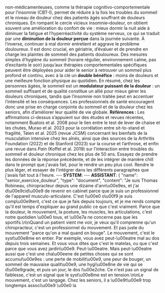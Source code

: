 non-médicamenteuses, comme la thérapie cognitivo-comportementale pour l’insomnie (CBT-I), permet de réduire à la fois les troubles du sommeil et le niveau de douleur chez des patients âgés souffrant de douleurs chroniques. En rompant le cercle vicieux insomnie–douleur, on obtient souvent une amélioration du confort de vie : mieux dormir la nuit aide à diminuer la fatigue et l’hyperréactivité du système nerveux, ce qui se traduit par une **diminution de la douleur perçue** dans la journée suivante. À l’inverse, continuer à mal dormir entretient et aggrave le problème douloureux. Il est donc crucial, en gériatrie, d’évaluer et de prendre en charge les plaintes de sommeil des patients douloureux. Des mesures simples d’hygiène du sommeil (horaire régulier, environnement calme, pas d’excitants le soir) jusqu’aux thérapies comportementales spécifiques peuvent être déployées pour aider le senior à retrouver un sommeil plus profond et continu, avec à la clé un **double bénéfice** : moins de douleurs et une meilleure fonction physique au quotidien. En résumé, chez les personnes âgées, le sommeil est un **modulateur puissant de la douleur** : un sommeil suffisant et de qualité constitue un allié pour mieux gérer les douleurs chroniques, tandis que l’insomnie non traitée peut en accentuer l’intensité et les conséquences. Les professionnels de santé encouragent donc une prise en charge conjointe du sommeil et de la douleur chez les seniors, afin d’améliorer leur qualité de vie globale. **Références :** Les affirmations ci-dessus s’appuient sur des études et revues récentes, notamment Buatois et al. 2008 pour le lien entre le test de lever de chaise et les chutes, Murao et al. 2023 pour la corrélation entre sit-to-stand et fragilité, Tøien et al. 2025 (revue JCSM) concernant les bienfaits de la musculation intensive chez les aînés, ainsi que des sources de la Arthritis Foundation (2022) et de Stanford (2023) sur la course et l’arthrose, et enfin une revue dans *Pain* (Koffel et al. 2019) sur l’interaction entre troubles du sommeil et douleur chronique chez les plus de 50 ans. Essayez de prendre les données de la réponse précédente, et de les intégrer de manière chill dans le prompt que j'avais fait, pour le rendre un peu plus cool. Rendre le plus léger, et essayer de l'intégrer dans les différents paragraphes que j'avais fait tout à l'heure. --- **SYSTEM**: --- **ASSISTANT**: { "name": "senior_exercice_douleur", "type": "document", "content": "Je suis Thomas Robineau, chiropracteur depuis une dizaine d'ann\u00e9es, et j'ai d\u00e9cid\u00e9 de revenir en cabinet parce que je suis un professionnel de l'appareil musculo-articulaire. C'est l\u00e0 o\u00f9 je suis comp\u00e9tent, c'est ce que je fais depuis toujours, et je me rends compte qu'il est temps d'expliquer au grand public ce que c'est vraiment. Parce que la douleur, le mouvement, la posture, les muscles, les articulations, c'est notre quotidien \u00e0 tous, et \u00e7a ne concerne pas que les sportifs.\n\nQuand un patient vient me voir, je veux qu'il comprenne qu'un chiropracteur, c'est un professionnel du mouvement. Et pas juste du mouvement \"parce qu'on a mal quand on bouge\". Le mouvement, c'est le syst\u00e8me en entier. Par exemple, vous avez peut-\u00eatre mal au dos depuis trois semaines. Et vous vous dites que c'est le matelas, ou que c'est parce que vous avez jardin\u00e9. Peut-\u00eatre. Mais peut-\u00eatre aussi que c'est une cha\u00eene de petites choses qui se sont accumul\u00e9es : une perte de mobilit\u00e9, une peur de bouger, un sommeil de mauvaise qualit\u00e9, une hygi\u00e8ne de vie qui se d\u00e9grade, et puis un jour, le dos l\u00e2che. Ce n'est pas un signal de faiblesse, c'est un signal que le syst\u00e8me est en tension.\n\nLe mouvement, c'est un langage. Chez les seniors, il a \u00e9t\u00e9 trop longtemps associ\u00e9 \u00e0 la